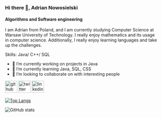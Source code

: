### Hi there 👋, Adrian Nowosielski
#### Algorithms and Software engineering
I am Adrian from Poland, and I am currently studying Computer Science at Warsaw University of Technology. I really enjoy mathematics and its usage in computer science. Additionally, I really enjoy learning languages and take up the challenges. 

Skills: Java/ C++/ SQL

- 🔭 I’m currently working on projects in Java  
- 🌱 I’m currently learning Java, SQL, CSS 
- 👯 I’m looking to collaborate on with interesting people 


[<img src='https://cdn.jsdelivr.net/npm/simple-icons@3.0.1/icons/github.svg' alt='github' height='40'>](https://github.com/aidian3k)  [<img src='https://cdn.jsdelivr.net/npm/simple-icons@3.0.1/icons/twitter.svg' alt='twitter' height='40'>](https://twitter.com/aidian3k)  [<img src='https://cdn.jsdelivr.net/npm/simple-icons@3.0.1/icons/linkedin.svg' alt='linkedin' height='40'>](https://www.linkedin.com/in/adrian-nowosielski-119829227/)  

[![Top Langs](https://github-readme-stats.vercel.app/api/top-langs/?username=aidian3k)](https://github.com/anuraghazra/github-readme-stats)

![GitHub stats](https://github-readme-stats.vercel.app/api?username=aidian3k&show_icons=true)  



